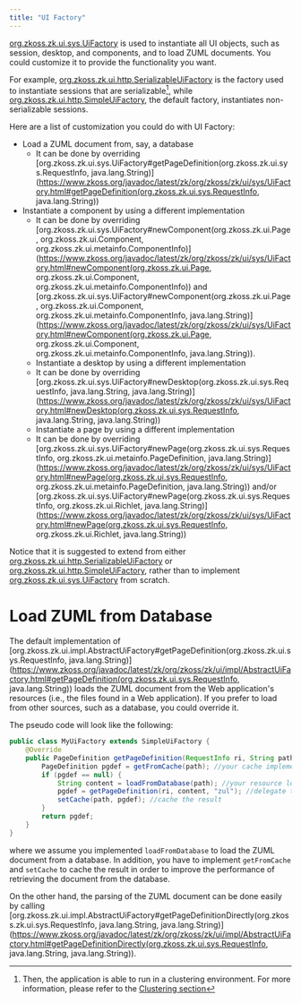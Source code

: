 ```yaml
---
title: "UI Factory"
---
```


[org.zkoss.zk.ui.sys.UiFactory](https://www.zkoss.org/javadoc/latest/zk/org/zkoss/zk/ui/sys/UiFactory.html) is
used to instantiate all UI objects, such as session, desktop, and
components, and to load ZUML documents. You could customize it to
provide the functionality you want.

For example,
[org.zkoss.zk.ui.http.SerializableUiFactory](https://www.zkoss.org/javadoc/latest/zk/org/zkoss/zk/ui/http/SerializableUiFactory.html) is the
factory used to instantiate sessions that are serializable[^1], while
[org.zkoss.zk.ui.http.SimpleUiFactory](https://www.zkoss.org/javadoc/latest/zk/org/zkoss/zk/ui/http/SimpleUiFactory.html), the default
factory, instantiates non-serializable sessions.

Here are a list of customization you could do with UI Factory:

- Load a ZUML document from, say, a database
  - It can be done by overriding
    [org.zkoss.zk.ui.sys.UiFactory#getPageDefinition(org.zkoss.zk.ui.sys.RequestInfo, java.lang.String)](https://www.zkoss.org/javadoc/latest/zk/org/zkoss/zk/ui/sys/UiFactory.html#getPageDefinition(org.zkoss.zk.ui.sys.RequestInfo, java.lang.String))
- Instantiate a component by using a different implementation
  - It can be done by overriding
    [org.zkoss.zk.ui.sys.UiFactory#newComponent(org.zkoss.zk.ui.Page, org.zkoss.zk.ui.Component, org.zkoss.zk.ui.metainfo.ComponentInfo)](https://www.zkoss.org/javadoc/latest/zk/org/zkoss/zk/ui/sys/UiFactory.html#newComponent(org.zkoss.zk.ui.Page, org.zkoss.zk.ui.Component, org.zkoss.zk.ui.metainfo.ComponentInfo))
    and
    [org.zkoss.zk.ui.sys.UiFactory#newComponent(org.zkoss.zk.ui.Page, org.zkoss.zk.ui.Component, org.zkoss.zk.ui.metainfo.ComponentInfo, java.lang.String)](https://www.zkoss.org/javadoc/latest/zk/org/zkoss/zk/ui/sys/UiFactory.html#newComponent(org.zkoss.zk.ui.Page, org.zkoss.zk.ui.Component, org.zkoss.zk.ui.metainfo.ComponentInfo, java.lang.String)).
  - Instantiate a desktop by using a different implementation
  - It can be done by overriding
    [org.zkoss.zk.ui.sys.UiFactory#newDesktop(org.zkoss.zk.ui.sys.RequestInfo, java.lang.String, java.lang.String)](https://www.zkoss.org/javadoc/latest/zk/org/zkoss/zk/ui/sys/UiFactory.html#newDesktop(org.zkoss.zk.ui.sys.RequestInfo, java.lang.String, java.lang.String))
  - Instantiate a page by using a different implementation
  - It can be done by overriding
    [org.zkoss.zk.ui.sys.UiFactory#newPage(org.zkoss.zk.ui.sys.RequestInfo, org.zkoss.zk.ui.metainfo.PageDefinition, java.lang.String)](https://www.zkoss.org/javadoc/latest/zk/org/zkoss/zk/ui/sys/UiFactory.html#newPage(org.zkoss.zk.ui.sys.RequestInfo, org.zkoss.zk.ui.metainfo.PageDefinition, java.lang.String))
    and/or
    [org.zkoss.zk.ui.sys.UiFactory#newPage(org.zkoss.zk.ui.sys.RequestInfo, org.zkoss.zk.ui.Richlet, java.lang.String)](https://www.zkoss.org/javadoc/latest/zk/org/zkoss/zk/ui/sys/UiFactory.html#newPage(org.zkoss.zk.ui.sys.RequestInfo, org.zkoss.zk.ui.Richlet, java.lang.String))

Notice that it is suggested to extend from either
[org.zkoss.zk.ui.http.SerializableUiFactory](https://www.zkoss.org/javadoc/latest/zk/org/zkoss/zk/ui/http/SerializableUiFactory.html) or
[org.zkoss.zk.ui.http.SimpleUiFactory](https://www.zkoss.org/javadoc/latest/zk/org/zkoss/zk/ui/http/SimpleUiFactory.html), rather than to
implement
[org.zkoss.zk.ui.sys.UiFactory](https://www.zkoss.org/javadoc/latest/zk/org/zkoss/zk/ui/sys/UiFactory.html) from
scratch.


# Load ZUML from Database

The default implementation of
[org.zkoss.zk.ui.impl.AbstractUiFactory#getPageDefinition(org.zkoss.zk.ui.sys.RequestInfo, java.lang.String)](https://www.zkoss.org/javadoc/latest/zk/org/zkoss/zk/ui/impl/AbstractUiFactory.html#getPageDefinition(org.zkoss.zk.ui.sys.RequestInfo, java.lang.String))
loads the ZUML document from the Web application's resources (i.e., the
files found in a Web application). If you prefer to load from other
sources, such as a database, you could override it.

The pseudo code will look like the following:

```java
public class MyUiFactory extends SimpleUiFactory {
    @Override
    public PageDefinition getPageDefinition(RequestInfo ri, String path) {
        PageDefinition pgdef = getFromCache(path); //your cache implementation
        if (pgdef == null) {
            String content = loadFromDatabase(path); //your resource loading
            pgdef = getPageDefinition(ri, content, "zul"); //delegate to SimpleUiFactory
            setCache(path, pgdef); //cache the result
        }
        return pgdef;
    }
}
```

where we assume you implemented `loadFromDatabase` to load the ZUML
document from a database. In addition, you have to implement
`getFromCache` and `setCache` to cache the result in order to improve
the performance of retrieving the document from the database.

On the other hand, the parsing of the ZUML document can be done easily
by calling
[org.zkoss.zk.ui.impl.AbstractUiFactory#getPageDefinitionDirectly(org.zkoss.zk.ui.sys.RequestInfo, java.lang.String, java.lang.String)](https://www.zkoss.org/javadoc/latest/zk/org/zkoss/zk/ui/impl/AbstractUiFactory.html#getPageDefinitionDirectly(org.zkoss.zk.ui.sys.RequestInfo, java.lang.String, java.lang.String)).

[^1]: Then, the application is able to run in a clustering environment.
    For more information, please refer to the [Clustering section]({{site.baseurl}}/zk_dev_ref/clustering/zk_configuration)
